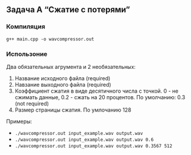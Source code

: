 ## Задача A “Сжатие с потерями”

### Компиляция
`g++ main.cpp -o wavcompressor.out`

### Использоние
Два обязательных агрумента и 2 необязательных:
1. Название исходного файла (required)
2. Навзание выходного файла (required)
3. Коэффициент сжатия в виде десятичного числа с точкой. 
0 - не сжимать данные, 0.2 - сжать на 20 процентов. 
По умолчанию: 0.3 (not required)
4. Размер страницы сжатия. По умлочанию 128

Примеры:
- `./wavcompressor.out input_example.wav output.wav`
- `./wavcompressor.out input_example.wav output.wav 0.6`
- `./wavcompressor.out input_example.wav output.wav 0.3567 512`